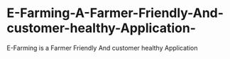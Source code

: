 # E-Farming-A-Farmer-Friendly-And-customer-healthy-Application-
E-Farming is a Farmer Friendly And customer healthy Application
